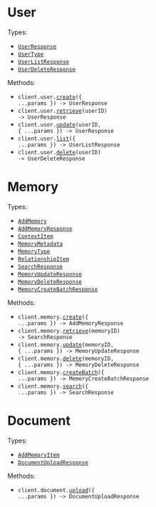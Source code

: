 # User

Types:

- <code><a href="./src/resources/user.ts">UserResponse</a></code>
- <code><a href="./src/resources/user.ts">UserType</a></code>
- <code><a href="./src/resources/user.ts">UserListResponse</a></code>
- <code><a href="./src/resources/user.ts">UserDeleteResponse</a></code>

Methods:

- <code title="post /v1/user">client.user.<a href="./src/resources/user.ts">create</a>({ ...params }) -> UserResponse</code>
- <code title="get /v1/user/{user_id}">client.user.<a href="./src/resources/user.ts">retrieve</a>(userID) -> UserResponse</code>
- <code title="put /v1/user/{user_id}">client.user.<a href="./src/resources/user.ts">update</a>(userID, { ...params }) -> UserResponse</code>
- <code title="get /v1/user">client.user.<a href="./src/resources/user.ts">list</a>({ ...params }) -> UserListResponse</code>
- <code title="delete /v1/user/{user_id}">client.user.<a href="./src/resources/user.ts">delete</a>(userID) -> UserDeleteResponse</code>

# Memory

Types:

- <code><a href="./src/resources/memory.ts">AddMemory</a></code>
- <code><a href="./src/resources/memory.ts">AddMemoryResponse</a></code>
- <code><a href="./src/resources/memory.ts">ContextItem</a></code>
- <code><a href="./src/resources/memory.ts">MemoryMetadata</a></code>
- <code><a href="./src/resources/memory.ts">MemoryType</a></code>
- <code><a href="./src/resources/memory.ts">RelationshipItem</a></code>
- <code><a href="./src/resources/memory.ts">SearchResponse</a></code>
- <code><a href="./src/resources/memory.ts">MemoryUpdateResponse</a></code>
- <code><a href="./src/resources/memory.ts">MemoryDeleteResponse</a></code>
- <code><a href="./src/resources/memory.ts">MemoryCreateBatchResponse</a></code>

Methods:

- <code title="post /v1/memory">client.memory.<a href="./src/resources/memory.ts">create</a>({ ...params }) -> AddMemoryResponse</code>
- <code title="get /v1/memory/{memory_id}">client.memory.<a href="./src/resources/memory.ts">retrieve</a>(memoryID) -> SearchResponse</code>
- <code title="put /v1/memory/{memory_id}">client.memory.<a href="./src/resources/memory.ts">update</a>(memoryID, { ...params }) -> MemoryUpdateResponse</code>
- <code title="delete /v1/memory/{memory_id}">client.memory.<a href="./src/resources/memory.ts">delete</a>(memoryID, { ...params }) -> MemoryDeleteResponse</code>
- <code title="post /v1/memory/batch">client.memory.<a href="./src/resources/memory.ts">createBatch</a>({ ...params }) -> MemoryCreateBatchResponse</code>
- <code title="post /v1/memory/search">client.memory.<a href="./src/resources/memory.ts">search</a>({ ...params }) -> SearchResponse</code>

# Document

Types:

- <code><a href="./src/resources/document.ts">AddMemoryItem</a></code>
- <code><a href="./src/resources/document.ts">DocumentUploadResponse</a></code>

Methods:

- <code title="post /v1/document">client.document.<a href="./src/resources/document.ts">upload</a>({ ...params }) -> DocumentUploadResponse</code>
